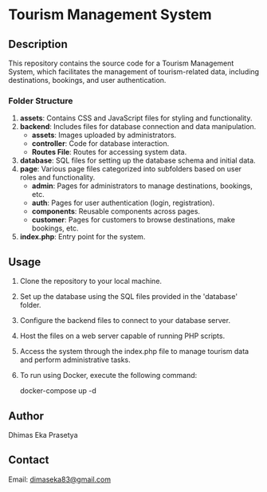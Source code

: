# Tourism Management System

## Description
This repository contains the source code for a Tourism Management System, which facilitates the management of tourism-related data, including destinations, bookings, and user authentication.

### Folder Structure
1. **assets**: Contains CSS and JavaScript files for styling and functionality.
2. **backend**: Includes files for database connection and data manipulation.
   - **assets**: Images uploaded by administrators.
   - **controller**: Code for database interaction.
   - **Routes File**: Routes for accessing system data.
3. **database**: SQL files for setting up the database schema and initial data.
4. **page**: Various page files categorized into subfolders based on user roles and functionality.
   - **admin**: Pages for administrators to manage destinations, bookings, etc.
   - **auth**: Pages for user authentication (login, registration).
   - **components**: Reusable components across pages.
   - **customer**: Pages for customers to browse destinations, make bookings, etc.
5. **index.php**: Entry point for the system.

## Usage
1. Clone the repository to your local machine.
2. Set up the database using the SQL files provided in the 'database' folder.
3. Configure the backend files to connect to your database server.
4. Host the files on a web server capable of running PHP scripts.
5. Access the system through the index.php file to manage tourism data and perform administrative tasks.
6. To run using Docker, execute the following command:

   docker-compose up -d


## Author
Dhimas Eka Prasetya

## Contact
Email: dimaseka83@gmail.com
